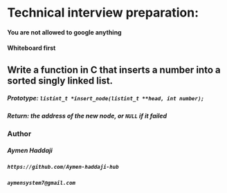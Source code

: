 # Technical interview preparation:

#### You are not allowed to google anything
#### Whiteboard first
## Write a function in C that inserts a number into a sorted singly linked list.

##### Prototype: ```listint_t *insert_node(listint_t **head, int number);```
##### Return: the address of the new node, or ```NULL``` if it failed

### Author
##### Aymen Haddaji
##### ```https://github.com/Aymen-haddaji-hub ```
##### ```aymensystem7@gmail.com ```
